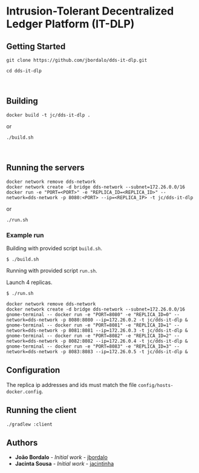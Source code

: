 # Intrusion-Tolerant Decentralized Ledger Platform (IT-DLP)


## Getting Started


`git clone https://github.com/jbordalo/dds-it-dlp.git`

`cd dds-it-dlp`

<br>

## Building

`docker build -t jc/dds-it-dlp .`

or

`./build.sh`

<br>

## Running the servers

```
docker network remove dds-network
docker network create -d bridge dds-network --subnet=172.26.0.0/16
docker run -e "PORT=<PORT>" -e "REPLICA_ID=<REPLICA_ID>" --network=dds-network -p 8080:<PORT> --ip=<REPLICA_IP> -t jc/dds-it-dlp
```

or

`./run.sh`


### Example run


Building with provided script `build.sh`.

`$ ./build.sh`

Running with provided script `run.sh`.

Launch 4 replicas.

`$ ./run.sh`
```
docker network remove dds-network
docker network create -d bridge dds-network --subnet=172.26.0.0/16
gnome-terminal -- docker run -e "PORT=8080" -e "REPLICA_ID=0" --network=dds-network -p 8080:8080 --ip=172.26.0.2 -t jc/dds-it-dlp &
gnome-terminal -- docker run -e "PORT=8081" -e "REPLICA_ID=1" --network=dds-network -p 8081:8081 --ip=172.26.0.3 -t jc/dds-it-dlp &
gnome-terminal -- docker run -e "PORT=8082" -e "REPLICA_ID=2" --network=dds-network -p 8082:8082 --ip=172.26.0.4 -t jc/dds-it-dlp &
gnome-terminal -- docker run -e "PORT=8083" -e "REPLICA_ID=3" --network=dds-network -p 8083:8083 --ip=172.26.0.5 -t jc/dds-it-dlp &
```

## Configuration
The replica ip addresses and ids must match the file `config/hosts-docker.config`.

## Running the client

`./gradlew :client`

## Authors

-   **João Bordalo** - _Initial work_ - [jbordalo](https://github.com/jbordalo)
-   **Jacinta Sousa** - _Initial work_ - [jacintinha](https://github.com/jacintinha)